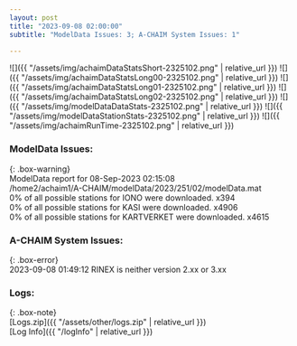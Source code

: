 ```yaml
---
layout: post
title: "2023-09-08 02:00:00"
subtitle: "ModelData Issues: 3; A-CHAIM System Issues: 1"

---
```


![]({{ "/assets/img/achaimDataStatsShort-2325102.png" | relative_url }})
![]({{ "/assets/img/achaimDataStatsLong00-2325102.png" | relative_url }})
![]({{ "/assets/img/achaimDataStatsLong01-2325102.png" | relative_url }})
![]({{ "/assets/img/achaimDataStatsLong02-2325102.png" | relative_url }})
![]({{ "/assets/img/modelDataDataStats-2325102.png" | relative_url }})
![]({{ "/assets/img/modelDataStationStats-2325102.png" | relative_url }})
![]({{ "/assets/img/achaimRunTime-2325102.png" | relative_url }})


### ModelData Issues:  
  
{: .box-warning}  
 ModelData report for 08-Sep-2023 02:15:08   
 /home2/achaim1/A-CHAIM/modelData/2023/251/02/modelData.mat   
 0% of all possible stations for IONO were downloaded. x394   
 0% of all possible stations for KASI were downloaded. x4906   
 0% of all possible stations for KARTVERKET were downloaded. x4615   
  
### A-CHAIM System Issues:  
  
{: .box-error}  
2023-09-08 01:49:12 RINEX is neither version 2.xx or 3.xx  

### Logs:  
  
{: .box-note}  
[Logs.zip]({{ "/assets/other/logs.zip" | relative_url }})  
[Log Info]({{ "/logInfo" | relative_url }})  
